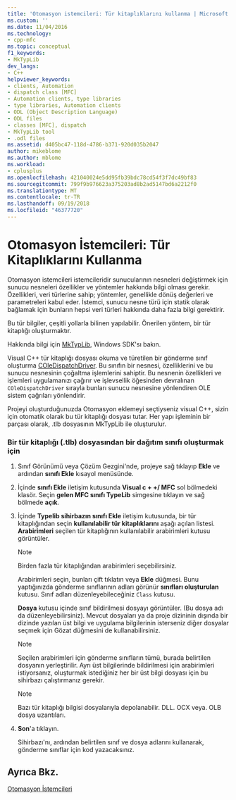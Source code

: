```yaml
---
title: 'Otomasyon istemcileri: Tür kitaplıklarını kullanma | Microsoft Docs'
ms.custom: ''
ms.date: 11/04/2016
ms.technology:
- cpp-mfc
ms.topic: conceptual
f1_keywords:
- MkTypLib
dev_langs:
- C++
helpviewer_keywords:
- clients, Automation
- dispatch class [MFC]
- Automation clients, type libraries
- type libraries, Automation clients
- ODL (Object Description Language)
- ODL files
- classes [MFC], dispatch
- MkTypLib tool
- .odl files
ms.assetid: d405bc47-118d-4786-b371-920d035b2047
author: mikeblome
ms.author: mblome
ms.workload:
- cplusplus
ms.openlocfilehash: 421040024e5dd95fb39bdc78cd54f3f7dc49bf83
ms.sourcegitcommit: 799f9b976623a375203ad8b2ad5147bd6a2212f0
ms.translationtype: MT
ms.contentlocale: tr-TR
ms.lasthandoff: 09/19/2018
ms.locfileid: "46377720"
---
```

# <a name="automation-clients-using-type-libraries"></a>Otomasyon İstemcileri: Tür Kitaplıklarını Kullanma

Otomasyon istemcileri istemcileridir sunucularının nesneleri değiştirmek için sunucu nesneleri özellikler ve yöntemler hakkında bilgi olması gerekir. Özellikleri, veri türlerine sahip; yöntemler, genellikle dönüş değerleri ve parametreleri kabul eder. İstemci, sunucu nesne türü için statik olarak bağlamak için bunların hepsi veri türleri hakkında daha fazla bilgi gerektirir.

Bu tür bilgiler, çeşitli yollarla bilinen yapılabilir. Önerilen yöntem, bir tür kitaplığı oluşturmaktır.

Hakkında bilgi için [MkTypLib](/windows/desktop/Midl/differences-between-midl-and-mktyplib), Windows SDK'sı bakın.

Visual C++ tür kitaplığı dosyası okuma ve türetilen bir gönderme sınıf oluşturma [COleDispatchDriver](../mfc/reference/coledispatchdriver-class.md). Bu sınıfın bir nesnesi, özelliklerini ve bu sunucu nesnesinin çoğaltma işlemlerini sahiptir. Bu nesnenin özellikleri ve işlemleri uygulamanızı çağırır ve işlevsellik öğesinden devralınan `COleDispatchDriver` sırayla bunları sunucu nesnesine yönlendiren OLE sistem çağrıları yönlendirir.

Projeyi oluşturduğunuzda Otomasyon eklemeyi seçtiyseniz visual C++, sizin için otomatik olarak bu tür kitaplığı dosyası tutar. Her yapı işleminin bir parçası olarak, .tlb dosyasının MkTypLib ile oluşturulur.

### <a name="to-create-a-dispatch-class-from-a-type-library-tlb-file"></a>Bir tür kitaplığı (.tlb) dosyasından bir dağıtım sınıfı oluşturmak için

1. Sınıf Görünümü veya Çözüm Gezgini'nde, projeye sağ tıklayıp **Ekle** ve ardından **sınıfı Ekle** kısayol menüsünde.

1. İçinde **sınıfı Ekle** iletişim kutusunda **Visual c + +/ MFC** sol bölmedeki klasör. Seçin **gelen MFC sınıfı TypeLib** simgesine tıklayın ve sağ bölmede **açık**.

1. İçinde **Typelib sihirbazın sınıfı Ekle** iletişim kutusunda, bir tür kitaplığından seçin **kullanılabilir tür kitaplıklarını** aşağı açılan listesi. **Arabirimleri** seçilen tür kitaplığının kullanılabilir arabirimleri kutusu görüntüler.

    > [!NOTE]
    >  Birden fazla tür kitaplığından arabirimleri seçebilirsiniz.

     Arabirimleri seçin, bunları çift tıklatın veya **Ekle** düğmesi. Bunu yaptığınızda gönderme sınıflarının adları görünür **sınıfları oluşturulan** kutusu. Sınıf adları düzenleyebileceğiniz `Class` kutusu.

     **Dosya** kutusu içinde sınıf bildirilmesi dosyayı görüntüler. (Bu dosya adı da düzenleyebilirsiniz). Mevcut dosyaları ya da proje dizininin dışında bir dizinde yazılan üst bilgi ve uygulama bilgilerinin isterseniz diğer dosyalar seçmek için Gözat düğmesini de kullanabilirsiniz.

    > [!NOTE]
    >  Seçilen arabirimleri için gönderme sınıfların tümü, burada belirtilen dosyanın yerleştirilir. Ayrı üst bilgilerinde bildirilmesi için arabirimleri istiyorsanız, oluşturmak istediğiniz her bir üst bilgi dosyası için bu sihirbazı çalıştırmanız gerekir.

    > [!NOTE]
    >  Bazı tür kitaplığı bilgisi dosyalarıyla depolanabilir. DLL. OCX veya. OLB dosya uzantıları.

1. **Son**'a tıklayın.

     Sihirbazı'nı, ardından belirtilen sınıf ve dosya adlarını kullanarak, gönderme sınıflar için kod yazacaksınız.

## <a name="see-also"></a>Ayrıca Bkz.

[Otomasyon İstemcileri](../mfc/automation-clients.md)

